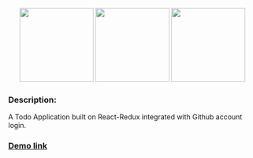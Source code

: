 <p align="center">
	<img height="150" src="http://vincent.billey.me/talks/react-putting-js-in-your-face/assets/react-logo.png">
	<img height="150" src="https://raw.githubusercontent.com/reactjs/redux/master/logo/logo-title-dark.png">
	<img height="150" src="https://1.bp.blogspot.com/-YIfQT6q8ZM4/Vzyq5z1B8HI/AAAAAAAAAAc/UmWSSMLKtKgtH7CACElUp12zXkrPK5UoACLcB/s1600/image00.png">
</p>

### Description:
A Todo Application built on React-Redux integrated with Github account login.

### [Demo link](http://sleepy-beyond-22759.herokuapp.com/)